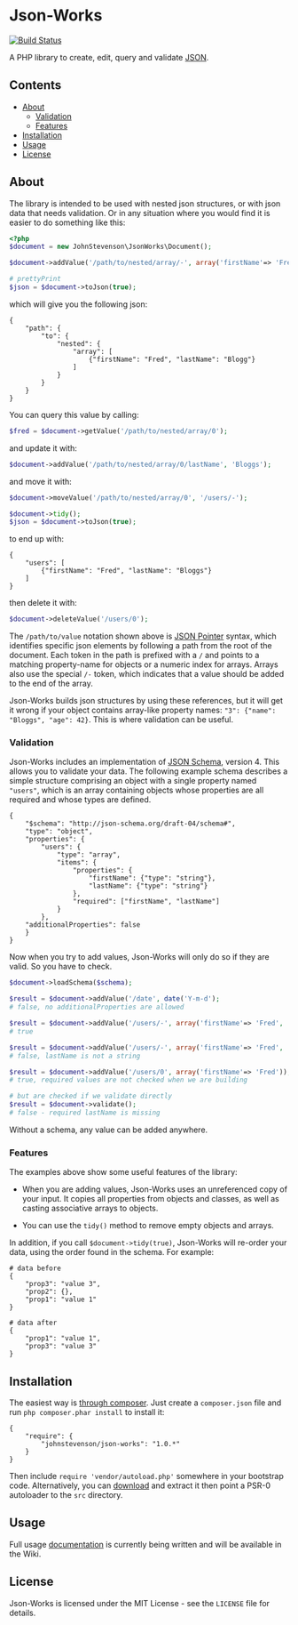 Json-Works
==========

[![Build Status](https://travis-ci.org/johnstevenson/json-works.png?branch=master)](https://travis-ci.org/johnstevenson/json-works)

A PHP library to create, edit, query and validate [JSON](http://www.json.org/).

## Contents
* [About](#About)
    * [Validation](#Validation)
    * [Features](#Features)
* [Installation](#Installation)
* [Usage](#Usage)
* [License](#License)

<a name="About"></a>
## About

The library is intended to be used with nested json structures, or with json data that needs validation. Or in any situation where you would find it is easier to do something like this:

```php
<?php
$document = new JohnStevenson\JsonWorks\Document();

$document->addValue('/path/to/nested/array/-', array('firstName'=> 'Fred', 'lastName' => 'Blogg'));

# prettyPrint
$json = $document->toJson(true);
```

which will give you the following json:

```
{
	"path": {
		"to": {
			"nested": {
				"array": [
					{"firstName": "Fred", "lastName": "Blogg"}
				]
			}
		}
	}
}
```

You can query this value by calling:

```php
$fred = $document->getValue('/path/to/nested/array/0');
```

and update it with:

```php
$document->addValue('/path/to/nested/array/0/lastName', 'Bloggs');
```
and move it with:

```php
$document->moveValue('/path/to/nested/array/0', '/users/-');

$document->tidy();
$json = $document->toJson(true);
```

to end up with:

```
{
	"users": [
		{"firstName": "Fred", "lastName": "Bloggs"}
	]
}
```

then delete it with:

```php
$document->deleteValue('/users/0');
```

The `/path/to/value` notation shown above is [JSON Pointer][pointer] syntax, which identifies specific json elements by following a path from the root of the document. Each token in the path is prefixed with a `/` and points to a matching property-name for objects or a numeric index for arrays. Arrays also use the special `/-` token, which indicates that a value should be added to the end of the array.

Json-Works builds json structures by using these references, but it will get it wrong if your object contains array-like property names: ```"3": {"name": "Bloggs", "age": 42}```. This is where validation can be useful.


<a name="Validation"></a>
### Validation

Json-Works includes an implementation of [JSON Schema][schema], version 4. This allows you to validate your data. The following example schema describes a simple structure comprising an object with a single property named `"users"`, which is an array containing objects whose properties are all required and whose types are defined. 

```
{
    "$schema": "http://json-schema.org/draft-04/schema#",
    "type": "object",
	"properties": {
		"users": {
			"type": "array",
			"items": {
                "properties": {
				    "firstName": {"type": "string"},
				    "lastName": {"type": "string"}				    
                },
                "required": ["firstName", "lastName"]
			}
		},
    "additionalProperties": false
	}
}
```
Now when you try to add values, Json-Works will only do so if they are valid. So you have to check.

```php
$document->loadSchema($schema);

$result = $document->addValue('/date', date('Y-m-d');
# false, no additionalProperties are allowed

$result = $document->addValue('/users/-', array('firstName'=> 'Fred', 'lastName' => 'Bloggs'));
# true

$result = $document->addValue('/users/-', array('firstName'=> 'Fred', 'lastName' => 3));
# false, lastName is not a string

$result = $document->addValue('/users/0', array('firstName'=> 'Fred'));
# true, required values are not checked when we are building

# but are checked if we validate directly
$result = $document->validate();
# false - required lastName is missing
```
Without a schema, any value can be added anywhere.

<a name="Features"></a>
### Features

The examples above show some useful features of the library:

* When you are adding values, Json-Works uses an unreferenced copy of your input. It copies all properties from objects and classes, as well as casting associative arrays to objects.

* You can use the ```tidy()``` method to remove empty objects and arrays.

In addition, if you call ```$document->tidy(true)```, Json-Works will re-order your data, using the order found in the schema. For example:

```
# data before
{
    "prop3": "value 3",
    "prop2": {},
    "prop1": "value 1"
}

# data after
{
    "prop1": "value 1",
    "prop3": "value 3"
}
```

<a name="Installation"></a>
## Installation
The easiest way is [through composer][composer]. Just create a `composer.json` file and run `php composer.phar install` to install it:

```
{
	"require": {
		"johnstevenson/json-works": "1.0.*"
	}
}
```

Then include `require 'vendor/autoload.php'` somewhere in your bootstrap code. Alternatively, you can [download][download] and extract it then point a PSR-0 autoloader to the `src` directory.

<a name="Usage"></a>
## Usage

Full usage [documentation][wiki] is currently being written and will be available in the Wiki.

<a name="License"></a>
## License

Json-Works is licensed under the MIT License - see the `LICENSE` file for details.

[pointer]: http://tools.ietf.org/html/rfc6901/
[schema]: http://json-schema.org/
[composer]: http://getcomposer.org
[download]: https://github.com/johnstevenson/json-works/archive/master.zip
[wiki]:https://github.com/johnstevenson/json-works/wiki/Home

